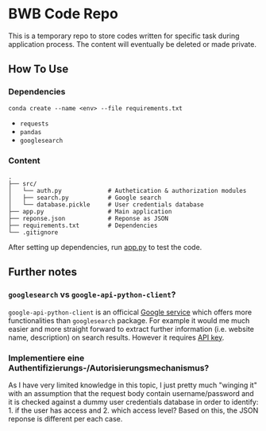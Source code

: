 # BWB Code Repo
This is a temporary repo to store codes written for specific task during application process. The content will eventually be deleted or made private.


## How To Use
### Dependencies
```Console
conda create --name <env> --file requirements.txt
```  
- `requests`  
- `pandas`  
- `googlesearch`

### Content
```
.
├── src/
│   └── auth.py             # Authetication & authorization modules
│   ├── search.py           # Google search
│   └── database.pickle     # User credentials database
├── app.py                  # Main application
├── reponse.json            # Reponse as JSON
├── requirements.txt        # Dependencies
└── .gitignore
```
After setting up dependencies, run [app.py](https://github.com/vhoangTS/bwb/blob/main/app.py) to test the code.


## Further notes
### `googlesearch` vs `google-api-python-client`? 
`google-api-python-client` is an officical [Google service](https://github.com/googleapis/google-api-python-client) which offers more functionalities than `googlesearch` package. 
For example it would me much easier and more straight forward to extract further information (i.e. website name, description) on search results. 
However it requires [API key](https://cloud.google.com/docs/authentication/api-keys). 

### Implementiere eine Authentifizierungs-/Autorisierungsmechanismus? 
As I have very limited knowledge in this topic, I just pretty much "winging it" with an assumption that the request body contain username/password and it is checked against a dummy user credentials database in order to identify: 1. if the user has access and 2. which access level? Based on this, the JSON reponse is different per each case.
